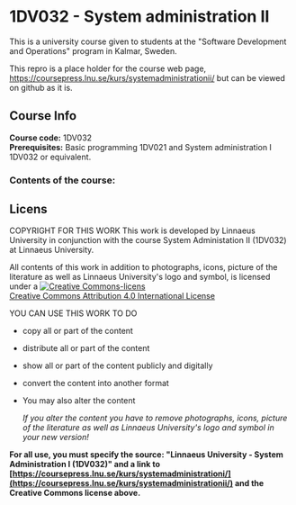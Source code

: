 # 1DV032 - System administration II
This is a university course given to students at the "Software Development and Operations" program in Kalmar, Sweden.

This repro is a place holder for the course web page, https://coursepress.lnu.se/kurs/systemadministrationii/ but can be viewed on github as it is.

## Course Info
**Course code:** 1DV032 <br />
**Prerequisites:** Basic programming 1DV021 and System administration I 1DV032 or equivalent.
### Contents of the course:

## Licens
COPYRIGHT FOR THIS WORK
This work is developed by Linnaeus University in conjunction with the course System Administation II (1DV032) at Linnaeus University.

All contents of this work in addition to photographs, icons, picture of the literature as well as Linnaeus University's logo and symbol, is licensed under a
[![Creative Commons-licens](https://i.creativecommons.org/l/by/4.0/88x31.png )](http://creativecommons.org/licenses/by/4.0/)<br />
[Creative Commons Attribution 4.0 International License](http://creativecommons.org/licenses/by/4.0/)

YOU CAN USE THIS WORK TO DO
* copy all or part of the content
* distribute all or part of the content
* show all or part of the content publicly and digitally
* convert the content into another format
* You may also alter the content

  *If you alter the content you have to remove photographs, icons, picture of the literature as well as Linnaeus University's logo and symbol in your new version!*

**For all use, you must specify the source: "Linnaeus University - System Administration I (1DV032)" and a link to [https://coursepress.lnu.se/kurs/systemadministrationi/](https://coursepress.lnu.se/kurs/systemadministrationii/) and the Creative Commons license above.**
